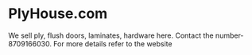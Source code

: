 # PlyHouse.com
We sell ply, flush doors, laminates, hardware here. Contact the number- 8709166030. For more details refer to the website
